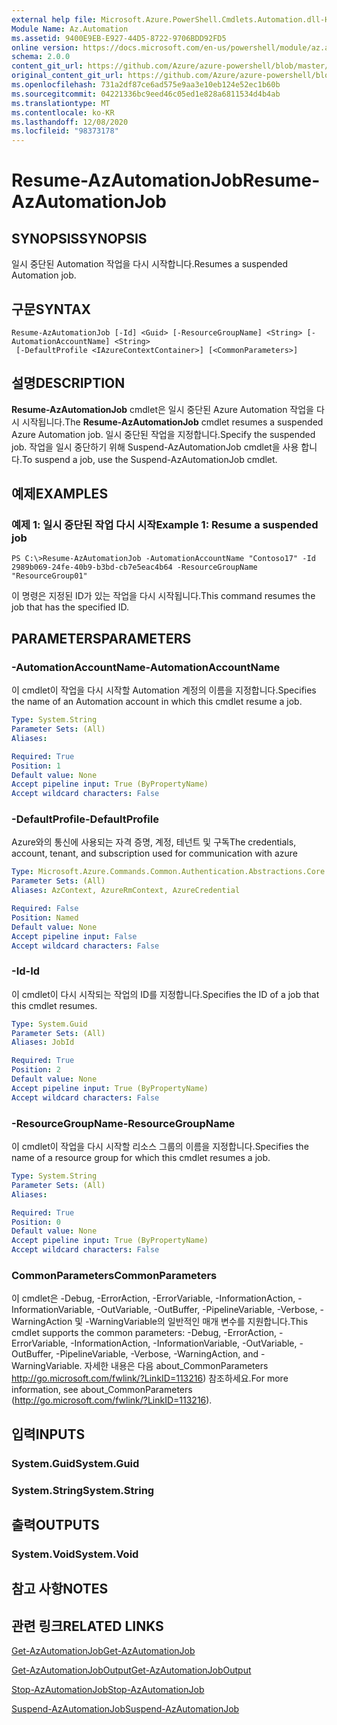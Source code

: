 ```yaml
---
external help file: Microsoft.Azure.PowerShell.Cmdlets.Automation.dll-Help.xml
Module Name: Az.Automation
ms.assetid: 9400E9EB-E927-44D5-8722-9706BDD92FD5
online version: https://docs.microsoft.com/en-us/powershell/module/az.automation/resume-azautomationjob
schema: 2.0.0
content_git_url: https://github.com/Azure/azure-powershell/blob/master/src/Automation/Automation/help/Resume-AzAutomationJob.md
original_content_git_url: https://github.com/Azure/azure-powershell/blob/master/src/Automation/Automation/help/Resume-AzAutomationJob.md
ms.openlocfilehash: 731a2df87ce6ad575e9aa3e10eb124e52ec1b60b
ms.sourcegitcommit: 04221336bc9eed46c05ed1e828a6811534d4b4ab
ms.translationtype: MT
ms.contentlocale: ko-KR
ms.lasthandoff: 12/08/2020
ms.locfileid: "98373178"
---
```

# <span data-ttu-id="ad473-101">Resume-AzAutomationJob</span><span class="sxs-lookup"><span data-stu-id="ad473-101">Resume-AzAutomationJob</span></span>

## <span data-ttu-id="ad473-102">SYNOPSIS</span><span class="sxs-lookup"><span data-stu-id="ad473-102">SYNOPSIS</span></span>
<span data-ttu-id="ad473-103">일시 중단된 Automation 작업을 다시 시작합니다.</span><span class="sxs-lookup"><span data-stu-id="ad473-103">Resumes a suspended Automation job.</span></span>

## <span data-ttu-id="ad473-104">구문</span><span class="sxs-lookup"><span data-stu-id="ad473-104">SYNTAX</span></span>

```
Resume-AzAutomationJob [-Id] <Guid> [-ResourceGroupName] <String> [-AutomationAccountName] <String>
 [-DefaultProfile <IAzureContextContainer>] [<CommonParameters>]
```

## <span data-ttu-id="ad473-105">설명</span><span class="sxs-lookup"><span data-stu-id="ad473-105">DESCRIPTION</span></span>
<span data-ttu-id="ad473-106">**Resume-AzAutomationJob** cmdlet은 일시 중단된 Azure Automation 작업을 다시 시작됩니다.</span><span class="sxs-lookup"><span data-stu-id="ad473-106">The **Resume-AzAutomationJob** cmdlet resumes a suspended Azure Automation job.</span></span>
<span data-ttu-id="ad473-107">일시 중단된 작업을 지정합니다.</span><span class="sxs-lookup"><span data-stu-id="ad473-107">Specify the suspended job.</span></span>
<span data-ttu-id="ad473-108">작업을 일시 중단하기 위해 Suspend-AzAutomationJob cmdlet을 사용 합니다.</span><span class="sxs-lookup"><span data-stu-id="ad473-108">To suspend a job, use the Suspend-AzAutomationJob cmdlet.</span></span>

## <span data-ttu-id="ad473-109">예제</span><span class="sxs-lookup"><span data-stu-id="ad473-109">EXAMPLES</span></span>

### <span data-ttu-id="ad473-110">예제 1: 일시 중단된 작업 다시 시작</span><span class="sxs-lookup"><span data-stu-id="ad473-110">Example 1: Resume a suspended job</span></span>
```
PS C:\>Resume-AzAutomationJob -AutomationAccountName "Contoso17" -Id 2989b069-24fe-40b9-b3bd-cb7e5eac4b64 -ResourceGroupName "ResourceGroup01"
```

<span data-ttu-id="ad473-111">이 명령은 지정된 ID가 있는 작업을 다시 시작됩니다.</span><span class="sxs-lookup"><span data-stu-id="ad473-111">This command resumes the job that has the specified ID.</span></span>

## <span data-ttu-id="ad473-112">PARAMETERS</span><span class="sxs-lookup"><span data-stu-id="ad473-112">PARAMETERS</span></span>

### <span data-ttu-id="ad473-113">-AutomationAccountName</span><span class="sxs-lookup"><span data-stu-id="ad473-113">-AutomationAccountName</span></span>
<span data-ttu-id="ad473-114">이 cmdlet이 작업을 다시 시작할 Automation 계정의 이름을 지정합니다.</span><span class="sxs-lookup"><span data-stu-id="ad473-114">Specifies the name of an Automation account in which this cmdlet resume a job.</span></span>

```yaml
Type: System.String
Parameter Sets: (All)
Aliases:

Required: True
Position: 1
Default value: None
Accept pipeline input: True (ByPropertyName)
Accept wildcard characters: False
```

### <span data-ttu-id="ad473-115">-DefaultProfile</span><span class="sxs-lookup"><span data-stu-id="ad473-115">-DefaultProfile</span></span>
<span data-ttu-id="ad473-116">Azure와의 통신에 사용되는 자격 증명, 계정, 테넌트 및 구독</span><span class="sxs-lookup"><span data-stu-id="ad473-116">The credentials, account, tenant, and subscription used for communication with azure</span></span>

```yaml
Type: Microsoft.Azure.Commands.Common.Authentication.Abstractions.Core.IAzureContextContainer
Parameter Sets: (All)
Aliases: AzContext, AzureRmContext, AzureCredential

Required: False
Position: Named
Default value: None
Accept pipeline input: False
Accept wildcard characters: False
```

### <span data-ttu-id="ad473-117">-Id</span><span class="sxs-lookup"><span data-stu-id="ad473-117">-Id</span></span>
<span data-ttu-id="ad473-118">이 cmdlet이 다시 시작되는 작업의 ID를 지정합니다.</span><span class="sxs-lookup"><span data-stu-id="ad473-118">Specifies the ID of a job that this cmdlet resumes.</span></span>

```yaml
Type: System.Guid
Parameter Sets: (All)
Aliases: JobId

Required: True
Position: 2
Default value: None
Accept pipeline input: True (ByPropertyName)
Accept wildcard characters: False
```

### <span data-ttu-id="ad473-119">-ResourceGroupName</span><span class="sxs-lookup"><span data-stu-id="ad473-119">-ResourceGroupName</span></span>
<span data-ttu-id="ad473-120">이 cmdlet이 작업을 다시 시작할 리소스 그룹의 이름을 지정합니다.</span><span class="sxs-lookup"><span data-stu-id="ad473-120">Specifies the name of a resource group for which this cmdlet resumes a job.</span></span>

```yaml
Type: System.String
Parameter Sets: (All)
Aliases:

Required: True
Position: 0
Default value: None
Accept pipeline input: True (ByPropertyName)
Accept wildcard characters: False
```

### <span data-ttu-id="ad473-121">CommonParameters</span><span class="sxs-lookup"><span data-stu-id="ad473-121">CommonParameters</span></span>
<span data-ttu-id="ad473-122">이 cmdlet은 -Debug, -ErrorAction, -ErrorVariable, -InformationAction, -InformationVariable, -OutVariable, -OutBuffer, -PipelineVariable, -Verbose, -WarningAction 및 -WarningVariable의 일반적인 매개 변수를 지원합니다.</span><span class="sxs-lookup"><span data-stu-id="ad473-122">This cmdlet supports the common parameters: -Debug, -ErrorAction, -ErrorVariable, -InformationAction, -InformationVariable, -OutVariable, -OutBuffer, -PipelineVariable, -Verbose, -WarningAction, and -WarningVariable.</span></span> <span data-ttu-id="ad473-123">자세한 내용은 다음 about_CommonParameters http://go.microsoft.com/fwlink/?LinkID=113216) 참조하세요.</span><span class="sxs-lookup"><span data-stu-id="ad473-123">For more information, see about_CommonParameters (http://go.microsoft.com/fwlink/?LinkID=113216).</span></span>

## <span data-ttu-id="ad473-124">입력</span><span class="sxs-lookup"><span data-stu-id="ad473-124">INPUTS</span></span>

### <span data-ttu-id="ad473-125">System.Guid</span><span class="sxs-lookup"><span data-stu-id="ad473-125">System.Guid</span></span>

### <span data-ttu-id="ad473-126">System.String</span><span class="sxs-lookup"><span data-stu-id="ad473-126">System.String</span></span>

## <span data-ttu-id="ad473-127">출력</span><span class="sxs-lookup"><span data-stu-id="ad473-127">OUTPUTS</span></span>

### <span data-ttu-id="ad473-128">System.Void</span><span class="sxs-lookup"><span data-stu-id="ad473-128">System.Void</span></span>

## <span data-ttu-id="ad473-129">참고 사항</span><span class="sxs-lookup"><span data-stu-id="ad473-129">NOTES</span></span>

## <span data-ttu-id="ad473-130">관련 링크</span><span class="sxs-lookup"><span data-stu-id="ad473-130">RELATED LINKS</span></span>

[<span data-ttu-id="ad473-131">Get-AzAutomationJob</span><span class="sxs-lookup"><span data-stu-id="ad473-131">Get-AzAutomationJob</span></span>](./Get-AzAutomationJob.md)

[<span data-ttu-id="ad473-132">Get-AzAutomationJobOutput</span><span class="sxs-lookup"><span data-stu-id="ad473-132">Get-AzAutomationJobOutput</span></span>](./Get-AzAutomationJobOutput.md)

[<span data-ttu-id="ad473-133">Stop-AzAutomationJob</span><span class="sxs-lookup"><span data-stu-id="ad473-133">Stop-AzAutomationJob</span></span>](./Stop-AzAutomationJob.md)

[<span data-ttu-id="ad473-134">Suspend-AzAutomationJob</span><span class="sxs-lookup"><span data-stu-id="ad473-134">Suspend-AzAutomationJob</span></span>](./Suspend-AzAutomationJob.md)


